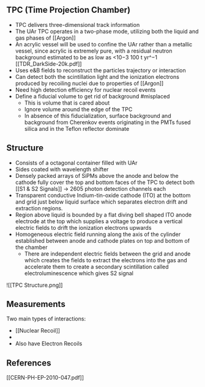 ## TPC (Time Projection Chamber)
- TPC delivers three-dimensional track information 
- The UAr TPC operates in a two-phase mode, utilizing both the liquid and gas phases of [[Argon]]
- An acrylic vessel will be used to confine the UAr rather than a metallic vessel, since acrylic is extremely pure, with a residual neutron background estimated to be as low as <10−3 100 t yr^−1 [[TDR_DarkSide-20k.pdf]]
-   Uses e&B fields to reconstruct the particles trajectory or interaction
-   Can detect both the scintillation light and the ionization electrons produced by recoiling nuclei due to properties of [[Argon]]
-   Need high detection efficiency for nuclear recoil events
-   Define a fiducial volume to get rid of background #misplaced
	-   This is volume that is cared about
	-   Ignore volume around the edge of the TPC
	-   In absence of this fiducialization, surface background and background from Cherenkov events originating in the PMTs fused silica and in the Teflon reflector dominate

## Structure
-  Consists of a octagonal container filled with UAr
-  Sides coated with wavelength shifter
-  Densely packed arrays of SiPMs above the anode and below the cathode fully cover the top and bottom faces of the TPC to detect both [[S1 & S2 Signals]] → 2605 photon detection channels each
-  Transparent conductive Indium-tin-oxide cathode (ITO) at the bottom and grid just below liquid surface which separates electron drift and extraction regions.
-  Region above liquid is bounded by a flat diving bell shaped ITO anode electrode at the top which supplies a voltage to produce a vertical electric fields to drift the ionization electrons upwards
-  Homogeneous electric field running along the axis of the cylinder established between anode and cathode plates on top and bottom of the chamber
	-   There are independent electric fields between the grid and anode which creates the fields to extract the electrons into the gas and accelerate them to create a secondary scintillation called electroluminescence which gives S2 signal

![[TPC Structure.png]]

## Measurements
Two main types of interactions:
- [[Nuclear Recoil]]
- 
- Also have Electron Recoils

## References
[[CERN-PH-EP-2010-047.pdf]]